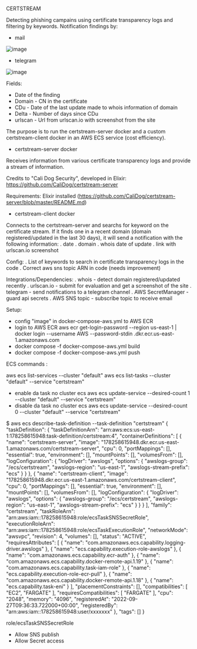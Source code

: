 
CERTSTREAM


Detecting phishing campains using certificate transparency logs and filtering by keywords.
Notification findings by:
- mail
  
![image](https://github.com/nmmstuff/certstream-aws/assets/142457788/d313915f-e3bc-4cd3-9219-ab0e636e150a)

- telegram
  
![image](https://github.com/nmmstuff/certstream-aws/assets/142457788/cb1b00c6-85ce-4b87-a5cb-7c51ea94df5d)

Fields:
- Date of the finding
- Domain - CN in the certificate
- CDu - Date of the last update made to whois information of domain
- Delta - Number of days since CDu
- urlscan - Url from urlscan.io with screenshot from the site
  
The purpose is to run the certstream-server docker and a custom certstream-client docker in an AWS ECS service (cost efficiency).

- certstream-server docker

Receives information from various certificate transparency logs and provide a stream of information.

Credits to "Cali Dog Security", developed in Elixir:
https://github.com/CaliDog/certstream-server

Requirements: Elixir installed (https://github.com/CaliDog/certstream-server/blob/master/README.md)

- certstream-client docker

Connects to the certstream-server and searchs for keyword on the certificate stream. If it finds one in a recent domain (domain registered/updated in the last 30 days), it will send a notification with the following information:
. date
. domain 
. whois date of update
. link with urlscan.io screenshot

Config: 
. List of keywords to search in certificate transparency logs in the code
. Correct aws sns topic ARN in code (needs improvement)

Integrations/Dependencies:
. whois - detect domain registered/updated recently
. urlscan.io - submit for evaluation and get a screenshot of the site
. telegram - send notifications to a telegram channel
. AWS SecretManager - guard api secrets
. AWS SNS topic - subscribe topic to receive email 

Setup:

- config "image" in docker-compose-aws.yml to AWS ECR 
- login to AWS ECR
aws ecr get-login-password --region us-east-1 | docker login --username AWS --password-stdin <account>.dkr.ecr.us-east-1.amazonaws.com
- docker compose -f docker-compose-aws.yml build
- docker compose -f docker-compose-aws.yml push

ECS commands : 

aws ecs list-services --cluster "default"
aws ecs list-tasks --cluster "default" --service "certstream"
- enable da task no cluster ecs
aws ecs update-service --desired-count 1 --cluster "default" --service "certstream"
- disable da task no cluster ecs
aws ecs update-service --desired-count 0 --cluster "default" --service "certstream"


$ aws ecs describe-task-definition --task-definition "certstream"
{
    "taskDefinition": {
        "taskDefinitionArn": "arn:aws:ecs:us-east-1:178258615948:task-definition/certstream:4",
        "containerDefinitions": [
            {
                "name": "certstream-server",
                "image": "178258615948.dkr.ecr.us-east-1.amazonaws.com/certstream-server",
                "cpu": 0,
                "portMappings": [],
                "essential": true,
                "environment": [],
                "mountPoints": [],
                "volumesFrom": [],
                "logConfiguration": {
                    "logDriver": "awslogs",
                    "options": {
                        "awslogs-group": "/ecs/certstream",
                        "awslogs-region": "us-east-1",
                        "awslogs-stream-prefix": "ecs"
                    }
                }
            },
            {
                "name": "certstream-client",
                "image": "178258615948.dkr.ecr.us-east-1.amazonaws.com/certstream-client",
                "cpu": 0,
                "portMappings": [],
                "essential": true,
                "environment": [],
                "mountPoints": [],
                "volumesFrom": [],
                "logConfiguration": {
                    "logDriver": "awslogs",
                    "options": {
                        "awslogs-group": "/ecs/certstream",
                        "awslogs-region": "us-east-1",
                        "awslogs-stream-prefix": "ecs"
                    }
                }
            }
        ],
        "family": "certstream",
        "taskRoleArn": "arn:aws:iam::178258615948:role/ecsTaskSNSSecretRole",
        "executionRoleArn": "arn:aws:iam::178258615948:role/ecsTaskExecutionRole",
        "networkMode": "awsvpc",
        "revision": 4,
        "volumes": [],
        "status": "ACTIVE",
        "requiresAttributes": [
            {
                "name": "com.amazonaws.ecs.capability.logging-driver.awslogs"
            },
            {
                "name": "ecs.capability.execution-role-awslogs"
            },
            {
                "name": "com.amazonaws.ecs.capability.ecr-auth"
            },
            {
                "name": "com.amazonaws.ecs.capability.docker-remote-api.1.19"
            },
            {
                "name": "com.amazonaws.ecs.capability.task-iam-role"
            },
            {
                "name": "ecs.capability.execution-role-ecr-pull"
            },
            {
                "name": "com.amazonaws.ecs.capability.docker-remote-api.1.18"
            },
            {
                "name": "ecs.capability.task-eni"
            }
        ],
        "placementConstraints": [],
        "compatibilities": [
            "EC2",
            "FARGATE"
        ],
        "requiresCompatibilities": [
            "FARGATE"
        ],
        "cpu": "2048",
        "memory": "4096",
        "registeredAt": "2022-09-27T09:36:33.722000+00:00",
        "registeredBy": "arn:aws:iam::178258615948:user/xxxxxxx"
    },
    "tags": []
}

role/ecsTaskSNSSecretRole
- Allow SNS publish
- Allow Secret access

